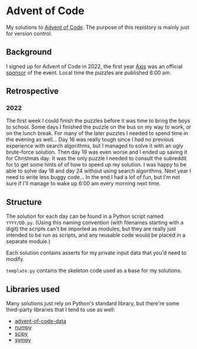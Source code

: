 Advent of Code
==============
My solutions to [Advent of Code](https://adventofcode.com/).
The purpose of this repistory is mainly just for version control.

Background
----------
I signed up for Advent of Code in 2022, the first year [Axis](https://www.axis.com/)
was an official [sponsor](https://adventofcode.com/2022/sponsors) of the event.
Local time the puzzles are published 6:00 am.

## Retrospective
### 2022
The first week I could finish the puzzles before it was time to bring
the boys to school.
Some days I finished the puzzle on the bus on my way to work, or on the lunch break.
For many of the later puzzles I needed to spend time in the evening as well...
Day 16 was really tough since I had no previous experience with search algorithms,
but I managed to solve it with an ugly brute-force solution.
Then day 19 was even worse and I ended up saving it for Christmas day.
It was the only puzzle I needed to consult the subreddit for to get some hints of
of how to speed up my solution.
I was happy to be able to solve day 18 and day 24 without using search algorithms.
Next year I need to write less buggy code...
In the end I had a lof of fun, but I'm not sure if I'll manage to wake up 6:00 am every
morning next time.

Structure
---------
The solution for each day can be found in a Python script named `YYYY/DD.py`.
(Using this naming convention (with filenames starting with a digit) the
scripts can't be imported as modules, but they are really just intended to
be run as scripts, and any reusable code would be placed in a separate module.)

Each solution contains asserts for my private input data that you'd need to modify.

`template.py` contains the skeleton code used as a base for my solutions.

Libraries used
--------------
Many solutions just rely on Python's standard library, but there're some
third-party libraries that I tend to use as well:
* [advent-of-code-data](https://github.com/wimglenn/advent-of-code-data)
* [numpy](https://github.com/numpy/numpy)
* [scipy](https://github.com/scipy/scipy)
* [sympy](https://github.com/sympy/sympy)
